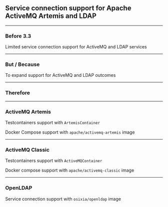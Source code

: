 ## Service connection support for Apache ActiveMQ Artemis and LDAP

---

### Before 3.3

Limited service connection support for ActiveMQ and LDAP services

---

### But / Because

To expand support for ActiveMQ and LDAP outcomes

---

### Therefore

---

### ActiveMQ Artemis

Testcontainers support with `ArtemisContainer`

Docker Compose support with `apache/activemq-artemis` image 

---

### ActiveMQ Classic

Testcontainers support with `ActiveMQContainer`

Docker compose support with `apache/activemq-classic` image

---

### OpenLDAP

Service connection support with `osixia/openldap` image